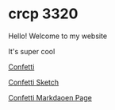# crcp 3320

Hello! Welcome to my website 

It's super cool


[Confetti](./confetti/index.html) 

[Confetti Sketch](./confetti/sktech.html)

[Confetti Markdaoen Page](./confetti/confetti-markdown.md)